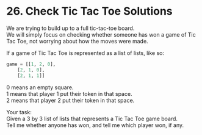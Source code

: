 # 26. Check Tic Tac Toe Solutions

We are trying to build up to a full tic-tac-toe board.   
We will simply focus on checking whether someone has won a game of Tic Tac Toe, not worrying about how the moves were made.   

If a game of Tic Tac Toe is represented as a list of lists, like so:   
```python
game = [[1, 2, 0],
	[2, 1, 0],
	[2, 1, 1]]
```

0 means an empty square.   
1 means that player 1 put their token in that space.   
2 means that player 2 put their token in that space.   

Your task:   
Given a 3 by 3 list of lists that represents a Tic Tac Toe game board.   
Tell me whether anyone has won, and tell me which player won, if any.   
